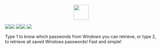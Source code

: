 <p align="center"><img src="https://img.shields.io/badge/SavedWifi%20-PasswordExtractor-blue?style=for-the-badge&logo=appveyor" height="50"></p>

<p><img src="https://img.shields.io/github/issues/AitzazImtiaz/Saved-WiFi-Password-Extractor?style=social&logo=appveyor"><img src="https://img.shields.io/github/forks/AitzazImtiaz/Saved-WiFi-Password-Extractor?style=social&logo=appveyor"> <img src="https://img.shields.io/github/stars/AitzazImtiaz/Saved-WiFi-Password-Extractor?style=social&logo=appveyor"><img src="https://img.shields.io/github/license/AitzazImtiaz/Saved-WiFi-Password-Extractor?style=social&logo=appveyor"> <img src="https://img.shields.io/twitter/url?url=https%3A%2F%2Fgithub.com%2FAitzazImtiaz%2FSaved-WiFi-Password-Extractor">

Type 1 to know which passwords from Windows you can retrieve, or type 2, to retrieve all saved Windows passwords! Fast and simple!
